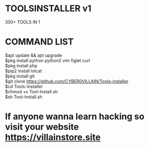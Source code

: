 # TOOLSINSTALLER v1
300+ TOOLS IN 1


 # COMMAND LIST 
$apt update && apt upgrade <br>
$pkg install python python2 vim figlet curl <br>
$pkg install php <br>
$pip2 install lolcat <br>
$pkg install git <br>
$git clone https://github.com/CYBER0VILLAIN/Tools-installer <br> 
$cd Tools-installer <br>
$chmod +x Tool-Install.sh <br>
$sh Tool-Install.sh <br>


# If anyone wanna learn hacking so visit your website https://villainstore.site





